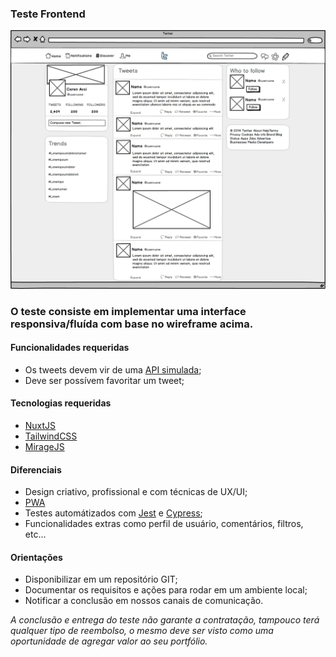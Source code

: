 ### Teste Frontend

![Alt text](twitter-wireframe.jpg?raw=true "Clone Twitter")

### O teste consiste em implementar uma interface responsiva/fluída com base no wireframe acima.

#### Funcionalidades requeridas

 - Os tweets devem vir de uma [API simulada](https://miragejs.com);
 - Deve ser possívem favoritar um tweet;
 
#### Tecnologias requeridas

 - [NuxtJS](https://nuxtjs.org)
 - [TailwindCSS](https://tailwindcss.com)
 - [MirageJS](https://miragejs.com)

#### Diferenciais

 - Design criativo, profissional e com técnicas de UX/UI;
 - [PWA](https://pt.wikipedia.org/wiki/Progressive_web_app)
 - Testes automátizados com [Jest](https://jestjs.io/pt-BR) e [Cypress](https://www.cypress.io);
 - Funcionalidades extras como perfil de usuário, comentários, filtros, etc...

#### Orientações

 - Disponibilizar em um repositório GIT;
 - Documentar os requisitos e ações para rodar em um ambiente local;
 - Notificar a conclusão em nossos canais de comunicação.

*A conclusão e entrega do teste não garante a contratação, tampouco terá qualquer tipo de reembolso, 
o mesmo deve ser visto como uma oportunidade de agregar valor ao seu portfólio.*
